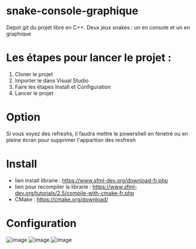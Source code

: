 # snake-console-graphique
Depot git du projet libre en C++. Deux jeux snakes : un en console et un en graphique

# Les étapes pour lancer le projet :

1. Cloner le projet 
2. Importer le dans Visual Studio
3. Faire les étapes Install et Configuration
4. Lancer le projet

# Option

Si vous voyez des refreshs, il faudra mettre le powershell en fenetré ou en pleine écran pour supprimer l'appartion des resfresh

# Install

  - lien install librarie : https://www.sfml-dev.org/download-fr.php
  - lien pour recompiler la librarie : https://www.sfml-dev.org/tutorials/2.5/compile-with-cmake-fr.php
  - CMake : https://cmake.org/download/

# Configuration

![image](https://user-images.githubusercontent.com/56391911/116011149-d60a5680-a623-11eb-9364-ef9794524479.png)
![image](https://user-images.githubusercontent.com/56391911/116011151-dd316480-a623-11eb-83da-ba265362465f.png)
![image](https://user-images.githubusercontent.com/56391911/116047966-f4e50900-a674-11eb-884b-9316ae6502b2.png)
